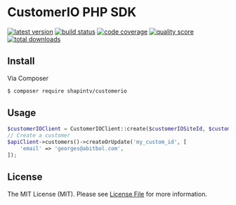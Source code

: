 # CustomerIO PHP SDK

[![latest version](https://img.shields.io/github/release/shapintv/customerio.svg?style=flat-square)](https://github.com/shapintv/customerio/releases)
[![build status](https://img.shields.io/travis/shapintv/customerio.svg?style=flat-square)](https://travis-ci.com/shapintv/customerio)
[![code coverage](https://img.shields.io/scrutinizer/coverage/g/shapintv/customerio.svg?style=flat-square)](https://scrutinizer-ci.com/g/shapintv/customerio)
[![quality score](https://img.shields.io/scrutinizer/g/shapintv/customerio.svg?style=flat-square)](https://scrutinizer-ci.com/g/shapintv/customerio)
[![total downloads](https://img.shields.io/packagist/dt/shapin/customerio.svg?style=flat-square)](https://packagist.org/packages/shapin/customerio)


## Install

Via Composer

``` bash
$ composer require shapintv/customerio
```

## Usage

``` php
$customerIOClient = CustomerIOClient::create($customerIOSiteId, $customerIOApiKey);
// Create a customer
$apiClient->customers()->createOrUpdate('my_custom_id', [
    'email' => 'georges@abitbol.com',
]);
```

## License

The MIT License (MIT). Please see [License File](LICENSE) for more information.
